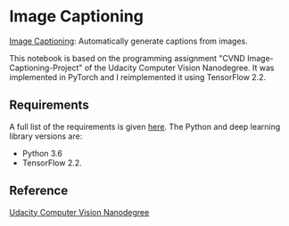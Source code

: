 # Image Captioning


[Image Captioning](https://github.com/vgkortsas/NLP_projects/blob/master/Image_Captioning/Image_Captioning.ipynb): Automatically generate captions from images.

This notebook is based on the programming assignment "CVND Image-Captioning-Project" of the Udacity Computer Vision Nanodegree. It was implemented in PyTorch and I reimplemented it using TensorFlow 2.2. 

## Requirements
A full list of the requirements is given [here](https://github.com/vgkortsas/NLP_projects/blob/master/Image_Captioning/requirements.txt). The Python and deep learning library versions are:
- Python 3.6
- TensorFlow 2.2.

## Reference
[Udacity Computer Vision Nanodegree](https://www.udacity.com/course/computer-vision-nanodegree--nd891)